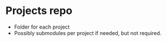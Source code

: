 # Projects repo

- Folder for each project
- Possibly submodules per project if needed, but not required.